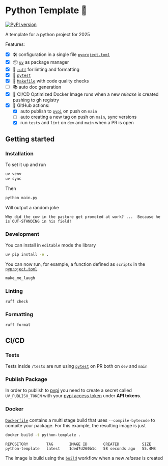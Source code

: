 # Python Template 🐍
[![PyPI version](https://img.shields.io/pypi/v/python-template-zuppif)](https://pypi.org/project/python-template-zuppif/)

A template for a python project for 2025

Features:
- [x] 🛠️ configuration in a single file [`pyproject.toml`](pyproject.toml)
- [x] 📦 [`uv`](https://docs.astral.sh/uv/) as package manager
- [x] 💅 [`ruff`](https://docs.astral.sh/ruff/) for linting and formatting
- [x] 🧪 [`pytest`](https://docs.pytest.org/en/stable/) 
- [x] 🧹 [`Makefile`](Makefile) with code quality checks
- [ ] 📚 auto doc generation
- [x] 🐳 CI/CD Optimized Docker Image runs when a new *release* is created pushing to gh registry
- [x] 🦾 GitHub actions:
    - [x] auto publish to [`pypi`](https://pypi.org/) on push on `main`
    - [ ] auto creating a new tag on push on `main`, sync versions
    - [x] run `tests` and `lint` on `dev` and `main` when a PR is open

## Getting started

### Installation

To set it up and run

```bash
uv venv
uv sync
```
Then

```bash
python main.py
```

Will output a random joke

```
Why did the cow in the pasture get promoted at work? ...  Because he is OUT-STANDING in his field!
```

### Development

You can install in `editable` mode the library

```bash
uv pip install -e .
```

You can now run, for example, a function defined as `scripts` in the [`pyproject.toml`](pyproject.toml)

```bash
make_me_laugh
```

### Linting

```
ruff check
```


### Formatting

```
ruff format
```

## CI/CD

### Tests
Tests inside `/tests` are run using [`pytest`](https://docs.pytest.org/en/stable/) on PR both on `dev` and `main`

### Publish Package
 In order to publish to [pypi](https://pypi.org/) you need to create a secret called `UV_PUBLISH_TOKEN` with your [pypi access token](https://pypi.org/manage/account/) under **API tokens**.


### Docker
[`Dockerfile`](Dockerfile) contains a multi stage build that uses `--compile-bytecode` to compite your package. For this example, the resulting image is just

```bash
docker build -t python-template .
```

```
REPOSITORY        TAG       IMAGE ID       CREATED          SIZE
python-template   latest    1ded7d260b1c   58 seconds ago   55.4MB
```

The image is build using the [`build`](.github/workflows/build.yml) workflow when a new *relaese* is created
